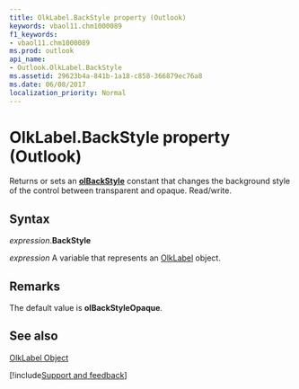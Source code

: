 ```yaml
---
title: OlkLabel.BackStyle property (Outlook)
keywords: vbaol11.chm1000089
f1_keywords:
- vbaol11.chm1000089
ms.prod: outlook
api_name:
- Outlook.OlkLabel.BackStyle
ms.assetid: 29623b4a-841b-1a18-c858-366879ec76a8
ms.date: 06/08/2017
localization_priority: Normal
---
```



# OlkLabel.BackStyle property (Outlook)

Returns or sets an **[olBackStyle](Outlook.OlBackStyle.md)** constant that changes the background style of the control between transparent and opaque. Read/write.


## Syntax

_expression_.**BackStyle**

_expression_ A variable that represents an [OlkLabel](Outlook.OlkLabel.md) object.


## Remarks

The default value is **olBackStyleOpaque**.


## See also


[OlkLabel Object](Outlook.OlkLabel.md)

[!include[Support and feedback](~/includes/feedback-boilerplate.md)]